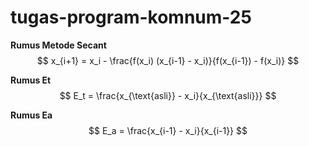 # tugas-program-komnum-25

**Rumus Metode Secant**  
$$
x_{i+1} = x_i - \frac{f(x_i) (x_{i-1} - x_i)}{f(x_{i-1}) - f(x_i)}
$$

**Rumus Et**  
$$
E_t = \frac{x_{\text{asli}} - x_i}{x_{\text{asli}}}
$$

**Rumus Ea**  
$$
E_a = \frac{x_{i-1} - x_i}{x_{i-1}}
$$
